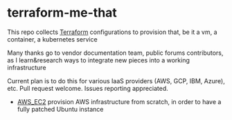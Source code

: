 # terraform-me-that

This repo collects [Terraform](terraform.io) configurations to provision that, be it a vm, a container, a kubernetes service

Many thanks go to vendor documentation team, public forums contributors, as I learn&research ways to integrate new pieces into a working infrastructure

Current plan is to do this for various IaaS providers (AWS, GCP, IBM, Azure), etc.
Pull request welcome. Issues reporting appreciated.


* [AWS_EC2](../tree/main/aws_ec2)  provision AWS infrastructure from scratch, in order to have a fully patched Ubuntu instance
